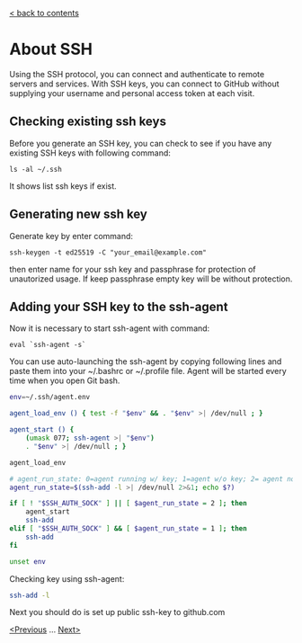 [< back to contents](./readme.md)

# About SSH

Using the SSH protocol, you can connect and authenticate to remote servers and services. With SSH keys, you can connect to GitHub without supplying your username and personal access token at each visit.

## Checking existing ssh keys

Before you generate an SSH key, you can check to see if you have any existing SSH keys with following command:
```bash-
ls -al ~/.ssh
```
It shows list ssh keys if exist.

## Generating new ssh key

Generate key by enter command:
```bash-
ssh-keygen -t ed25519 -C "your_email@example.com"
```
then enter name for your ssh key and passphrase for protection of unautorized usage. If keep passphrase empty key will be without protection.

## Adding your SSH key to the ssh-agent

Now it is necessary to start ssh-agent with command:
```
eval `ssh-agent -s`
```
You can use auto-launching the ssh-agent by copying following lines and paste them into your ~/.bashrc or ~/.profile file. Agent will be started every time when you open Git bash.

```bash
env=~/.ssh/agent.env

agent_load_env () { test -f "$env" && . "$env" >| /dev/null ; }

agent_start () {
    (umask 077; ssh-agent >| "$env")
    . "$env" >| /dev/null ; }

agent_load_env

# agent_run_state: 0=agent running w/ key; 1=agent w/o key; 2= agent not running
agent_run_state=$(ssh-add -l >| /dev/null 2>&1; echo $?)

if [ ! "$SSH_AUTH_SOCK" ] || [ $agent_run_state = 2 ]; then
    agent_start
    ssh-add
elif [ "$SSH_AUTH_SOCK" ] && [ $agent_run_state = 1 ]; then
    ssh-add
fi

unset env
```
Checking key using ssh-agent:

```bash
ssh-add -l
```

Next you should do is set up public ssh-key to github.com

[<Previous](./push.md) ... [Next>](./public_ssh_key.md)